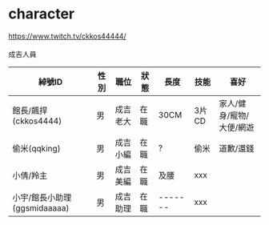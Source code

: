 # character
https://www.twitch.tv/ckkos44444/<br>
<br>
成吉人員<br>

| 綽號ID | 性別 | 職位 | 狀態 | 長度 | 技能 | 喜好 |
| ------------------ | --- | ------- | --------- | --------- | --------- | --------- |
| 館長/飆捍(ckkos4444) | 男 | 成吉 老大 | 在職 | 30CM | 3片CD | 家人/健身/寵物/大便/網遊 |
| 偷米(qqking) | 男 | 成吉小編 | 在職 | ? | 偷米 | 道歉/還錢 |
| 小倩/羚主 | 男 | 成吉美編 | 在職 | 及腰 | xxx |
| 小宇/館長小助理(ggsmidaaaaa) | 男 | 成吉助理 | 在職 | ------- | xxx |


<br>

  




